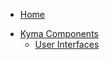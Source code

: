 * [Home](/)
<!-- markdown-link-check-disable -->
* [Kyma Components](/01-overview/README.md)
  * [User Interfaces](/01-overview/ui/README.md)
<!-- markdown-link-check-enable -->
